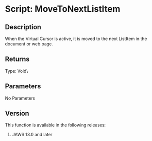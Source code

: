 # Script: MoveToNextListItem

## Description

When the Virtual Cursor is active, it is moved to the next ListItem in
the document or web page.

## Returns

Type: Void\

## Parameters

No Parameters

## Version

This function is available in the following releases:

1.  JAWS 13.0 and later
